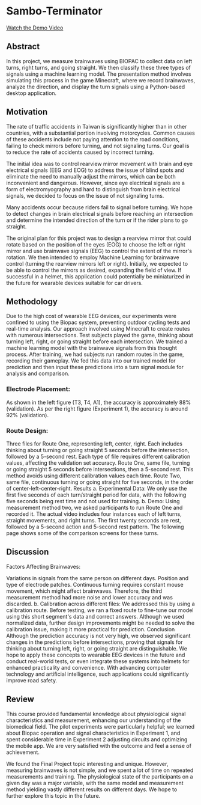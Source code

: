 # Sambo-Terminator

[Watch the Demo Video](https://www.youtube.com/watch?v=HWIMwm5B9ic)

## Abstract
In this project, we measure brainwaves using BIOPAC to collect data on left turns, right turns, and going straight. We then classify these three types of signals using a machine learning model. The presentation method involves simulating this process in the game Minecraft, where we record brainwaves, analyze the direction, and display the turn signals using a Python-based desktop application.


## Motivation
The rate of traffic accidents in Taiwan is significantly higher than in other countries, with a substantial portion involving motorcycles. Common causes of these accidents include not paying attention to the road conditions, failing to check mirrors before turning, and not signaling turns. Our goal is to reduce the rate of accidents caused by incorrect turning.

The initial idea was to control rearview mirror movement with brain and eye electrical signals (EEG and EOG) to address the issue of blind spots and eliminate the need to manually adjust the mirrors, which can be both inconvenient and dangerous. However, since eye electrical signals are a form of electromyography and hard to distinguish from brain electrical signals, we decided to focus on the issue of not signaling turns.

Many accidents occur because riders fail to signal before turning. We hope to detect changes in brain electrical signals before reaching an intersection and determine the intended direction of the turn or if the rider plans to go straight.

The original plan for this project was to design a rearview mirror that could rotate based on the position of the eyes (EOG) to choose the left or right mirror and use brainwave signals (EEG) to control the extent of the mirror's rotation. We then intended to employ Machine Learning for brainwave control (turning the rearview mirrors left or right). Initially, we expected to be able to control the mirrors as desired, expanding the field of view. If successful in a helmet, this application could potentially be miniaturized in the future for wearable devices suitable for car drivers.

## Methodology
Due to the high cost of wearable EEG devices, our experiments were confined to using the Biopac system, preventing outdoor cycling tests and real-time analysis. Our approach involved using Minecraft to create routes with numerous intersections. Test subjects played the game, thinking about turning left, right, or going straight before each intersection. We trained a machine learning model with the brainwave signals from this thought process. After training, we had subjects run random routes in the game, recording their gameplay. We fed this data into our trained model for prediction and then input these predictions into a turn signal module for analysis and comparison.

### Electrode Placement:

As shown in the left figure (T3, T4, A1), the accuracy is approximately 88% (validation).
As per the right figure (Experiment 1), the accuracy is around 92% (validation).

### Route Design:

Three files for Route One, representing left, center, right. Each includes thinking about turning or going straight 5 seconds before the intersection, followed by a 5-second rest. Each type of file requires different calibration values, affecting the validation set accuracy.
Route One, same file, turning or going straight 5 seconds before intersections, then a 5-second rest. This method avoids using different calibration values each time.
Route Two, same file, continuous turning or going straight for five seconds, in the order of center-left-center-right.
Results
a. Experimental Data: We only use the first five seconds of each turn/straight period for data, with the following five seconds being rest time and not used for training.
b. Demo: Using measurement method two, we asked participants to run Route One and recorded it. The actual video includes four instances each of left turns, straight movements, and right turns. The first twenty seconds are rest, followed by a 5-second action and 5-second rest pattern. The following page shows some of the comparison screens for these turns.

## Discussion
Factors Affecting Brainwaves:

Variations in signals from the same person on different days.
Position and type of electrode patches.
Continuous turning requires constant mouse movement, which might affect brainwaves. Therefore, the third measurement method had more noise and lower accuracy and was discarded.
b. Calibration across different files: We addressed this by using a calibration route. Before testing, we ran a fixed route to fine-tune our model using this short segment's data and correct answers. Although we used normalized data, further design improvements might be needed to solve the calibration issue, making it more practical for prediction.
Conclusion
Although the prediction accuracy is not very high, we observed significant changes in the predictions before intersections, proving that signals for thinking about turning left, right, or going straight are distinguishable. We hope to apply these concepts to wearable EEG devices in the future and conduct real-world tests, or even integrate these systems into helmets for enhanced practicality and convenience. With advancing computer technology and artificial intelligence, such applications could significantly improve road safety.

## Review
This course provided fundamental knowledge about physiological signal characteristics and measurement, enhancing our understanding of the biomedical field. The pilot experiments were particularly helpful; we learned about Biopac operation and signal characteristics in Experiment 1, and spent considerable time in Experiment 2 adjusting circuits and optimizing the mobile app. We are very satisfied with the outcome and feel a sense of achievement.

We found the Final Project topic interesting and unique. However, measuring brainwaves is not simple, and we spent a lot of time on repeated measurements and training. The physiological state of the participants on a given day was a major variable, with the same model and measurement method yielding vastly different results on different days. We hope to further explore this topic in the future.
